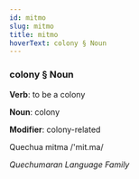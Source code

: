 ```yaml
---
id: mitmo
slug: mitmo
title: mitmo
hoverText: colony § Noun
---
```


### colony § Noun

**Verb**: to be a colony

**Noun**: colony

**Modifier**: colony-related

Quechua mitma /'mit.ma/

*Quechumaran Language Family*